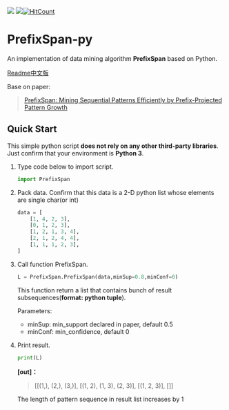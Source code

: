 <a href="https://996.icu"><img src="https://img.shields.io/badge/link-996.icu-red.svg?style=flat-square"></a> <a href='https://pytorch.org/'><img src='https://img.shields.io/badge/python-3.5-green.svg?style=flat-square'></a>[![HitCount](http://hits.dwyl.io/Holy-Shine/PrefixSpan-py.svg)](http://hits.dwyl.io/Holy-Shine/PrefixSpan-py)

# PrefixSpan-py

An implementation of data mining algorithm **PrefixSpan** based on Python.

[Readme中文版](README_CN.md)

Base on paper:

> [PrefixSpan: Mining Sequential Patterns Efficiently by Prefix-Projected Pattern Growth](http://hanj.cs.illinois.edu/pdf/span01.pdf)



## Quick Start

This simple python script **does not rely on any other third-party libraries**. Just confirm that your environment is **Python 3**.  

1. Type code below to import script.

   ```python
   import PrefixSpan
   ```

2. Pack data. Confirm that this data is a 2-D python list whose elements are single char(or int)

   ```python
   data = [
       [1, 4, 2, 3],
       [0, 1, 2, 3],
       [1, 2, 1, 3, 4],
       [2, 1, 2, 4, 4],
       [1, 1, 1, 2, 3],
   ]
   ```

3. Call function PrefixSpan.

   ```python
   L = PrefixSpan.PrefixSpan(data,minSup=0.8,minConf=0)
   ```

   This function return a list that contains bunch of result subsequences(**format: python tuple**).   

   Parameters:

   - minSup: min_support declared in paper, default 0.5
   - minConf: min_confidence, default 0
   
4. Print result.

   ```python
   print(L)
   ```

   **[out]：**

   > [[(1,), (2,), (3,)], [(1, 2), (1, 3), (2, 3)], [(1, 2, 3)], []]

   The length of pattern sequence in result list increases by 1 